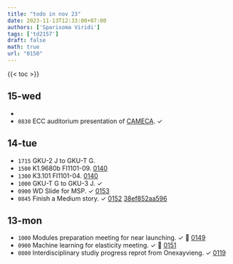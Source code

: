 ```yaml
---
title: "todo in nov 23"
date: 2023-11-13T12:33:00+07:00
authors: ['Sparisoma Viridi']
tags: ['td2157']
draft: false
math: true
url: "0150"
---
```

{{< toc >}}


## 15-wed
+ 
+ `0830` ECC auditorium presentation of [CAMECA](https://www.cameca.com/). &check;


## 14-tue
+ `1715` GKU-2 J to GKU-T G.
+ `1500` K1.9680b FI1101-09. [0140](../0140/)
+ `1300` K3.101 FI1101-04. [0140](../0140/)
+ `1000` GKU-T G to GKU-3 J. &check;
+ `0900` WD Slide for MSP. &check; [0153](../0153/)
+ `0845` Finish a Medium story. &check; [0152](../0152/) [38ef852aa596](https://medium.com/@6unpnp/installing-pandas-38ef852aa596)


## 13-mon
+ `1000` Modules preparation meeting for near launching. &check; &#x1F359; [0149](../0149/) 
+ `0900` Machine learning for elasticity meeting. &check; &#x1F359; [0151](../0151/)
+ `0800` Interdisciplinary studiy progress reprot from Onexayvieng. &check; [0119](../0119/)
